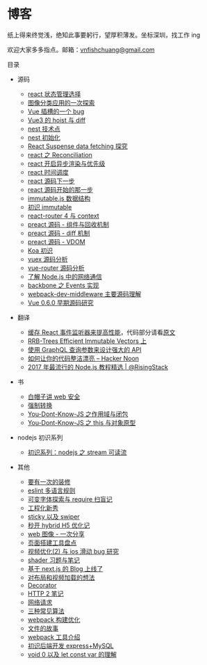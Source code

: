 # 博客

纸上得来终觉浅，绝知此事要躬行，望厚积薄发。坐标深圳，找工作 ing

欢迎大家多多指点。邮箱：vnfishchuang@gmail.com

目录

- 源码

  - [react 状态管理选择](https://github.com/funfish/blog/issues/53)
  - [图像分类应用的一次探索](https://github.com/funfish/blog/issues/50)
  - [Vue 插槽的一个 bug](https://github.com/funfish/blog/issues/48)
  - [Vue3 的 hoist 与 diff](https://github.com/funfish/blog/issues/46)
  - [nest 技术点](https://github.com/funfish/blog/issues/44)
  - [nest 初始化](https://github.com/funfish/blog/issues/43)
  - [React Suspense data fetching 探究](https://github.com/funfish/blog/issues/34)
  - [react 之 Reconciliation](https://github.com/funfish/blog/issues/32)
  - [react 开启异步渲染与优先级](https://github.com/funfish/blog/issues/31)
  - [react 时间调度](https://github.com/funfish/blog/issues/30)
  - [react 源码下一步](https://github.com/funfish/blog/issues/29)
  - [react 源码开始的那一步](https://github.com/funfish/blog/issues/28)
  - [immutable.js 数据结构](https://github.com/funfish/blog/issues/24)
  - [初识 immutable](https://github.com/funfish/blog/issues/23)
  - [react-router 4 与 context](https://github.com/funfish/blog/issues/22)
  - [preact 源码 - 组件与回收机制](https://github.com/funfish/blog/issues/21)
  - [preact 源码 - diff 机制](https://github.com/funfish/blog/issues/20)
  - [preact 源码 - VDOM](https://github.com/funfish/blog/issues/19)
  - [Koa 初识](https://github.com/funfish/blog/issues/12)
  - [vuex 源码分析](https://github.com/funfish/blog/issues/9)
  - [vue-router 源码分析](https://github.com/funfish/blog/issues/8)
  - [了解 Node.js 中的网络通信](https://github.com/funfish/blog/issues/7)
  - [backbone 之 Events 实现](https://github.com/funfish/blog/issues/4)
  - [webpack-dev-middleware 主要源码理解](https://github.com/funfish/blog/issues/2)
  - [Vue 0.6.0 早期源码研究](https://github.com/funfish/blog/issues/1)

- 翻译

  - [缓存 React 事件监听器来提高性能](https://www.zcfy.cc/article/cache-your-react-event-listeners-to-improve-performance)，代码部分请看[原文](https://medium.com/@Charles_Stover/cache-your-react-event-listeners-to-improve-performance-14f635a62e15)
  - [RRB-Trees Efficient Immutable Vectors 上](https://github.com/funfish/blog/issues/25)
  - [使用 GraphQL 查询参数来设计强大的 API](https://www.zcfy.cc/article/designing-powerful-apis-with-graphql-query-parameters)
  - [如何让你的代码整洁漂亮 – Hacker Noon](https://www.zcfy.cc/article/how-to-make-your-code-clean-and-beautiful-hacker-noon)
  - [2017 年最流行的 Node.js 教程精选 | @RisingStack](https://www.zcfy.cc/article/the-most-popular-node-js-tutorials-of-2017-risingstack)

- 书
  - [白帽子讲 web 安全](https://github.com/funfish/blog/issues/15)
  - [强制转换](https://github.com/funfish/blog/issues/10)
  - [You-Dont-Know-JS 之作用域与闭包](https://github.com/funfish/blog/issues/5)
  - [You-Dont-Know-JS 之 this 与对象原型](https://github.com/funfish/blog/issues/6)

- nodejs 初识系列
  - [初识系列：nodejs 之 stream 可读流](https://github.com/funfish/blog/issues/13)

- 其他
  - [要有一次的装修](https://github.com/funfish/blog/issues/51)
  - [eslint 多语言规则](https://github.com/funfish/blog/issues/49)
  - [可变字体探索与 require 扫盲记](https://github.com/funfish/blog/issues/47)
  - [工程化新秀](https://github.com/funfish/blog/issues/45)
  - [sticky 以及 swiper](https://github.com/funfish/blog/issues/42)
  - [秒开 hybrid H5 优化记](https://github.com/funfish/blog/issues/41)
  - [web 图像 - 一次分享](https://github.com/funfish/blog/issues/40)
  - [页面搭建工具盘点](https://github.com/funfish/blog/issues/39)
  - [视频优化(2) 与 ios 滑动 bug 研究](https://github.com/funfish/blog/issues/38)
  - [shader 习题与笔记](https://github.com/funfish/blog/issues/37)
  - [基于 next.js 的 Blog 上线了](https://github.com/funfish/blog/issues/36)
  - [对布局和视频加载的想法](https://github.com/funfish/blog/issues/35)
  - [Decorator](https://github.com/funfish/blog/issues/33)
  - [HTTP 2 笔记](https://github.com/funfish/blog/issues/27)
  - [网络请求](https://github.com/funfish/blog/issues/26)
  - [三种常见算法](https://github.com/funfish/blog/issues/18)
  - [webpack 构建优化](https://github.com/funfish/blog/issues/16)
  - [文件的故事](https://github.com/funfish/blog/issues/14)
  - [webpack 工具介绍](https://github.com/funfish/blog/blob/master/201712/webpack工具介绍.pdf)
  - [初识后端开发 express+MySQL](https://github.com/funfish/blog/issues/11)
  - [void 0 以及 let const var 的理解](https://github.com/funfish/blog/issues/3)
